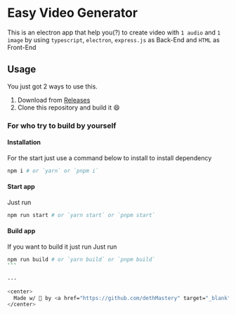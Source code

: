 # Easy Video Generator

This is an electron app that help you(?) to create video with `1 audio` and `1 image` by using `typescript`, `electron`, `express.js` as Back-End and `HTML` as Front-End

## Usage

You just got 2 ways to use this.

1. Download from [Releases](./releases)
2. Clone this repository and build it 😄

### For who try to build by yourself

#### Installation

For the start just use a command below to install to install dependency

```bash
npm i # or `yarn` or `pnpm i`
```

#### Start app

Just run

```bash
npm run start # or `yarn start` or `pnpm start`
```

#### Build app

If you want to build it just run
Just run

````bash
npm run build # or `yarn build` or `pnpm build`
```

---

<center>
  Made w/ 🤍 by <a href="https://github.com/dethMastery" target="_blank">Suphakit P.</a>
</center>
````
